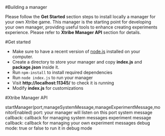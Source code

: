 #Building a manager

Please follow the **Get Started** section steps to install locally a manager for your own Xtribe game. This manager is the starting point for developing your own manager, providing useful tools to enhance creating experiments experience. Please refer to **Xtribe Manager API** section for details.

#Get started
- Make sure to have a recent version of [node.js](https://nodejs.org/) installed on your computer.
- Create a directory to store your manager and copy **index.js** and **package.json** inside it.
- Run `npm-install` to install required dependencies
- Run `node index.js` to run your manager
- Visit **http://localhost:11345/** to check it is running
- Modify **index.js** for customizations

#Xtribe Manager API

startManager(port,manageSystemMessage,manageExperimentMessage,monitorEnabled)
    port: your manager will listen on this port
    system message callback: callback for managing system messages
    experiment message callback: callback for managing your own experiment messages
    debug mode: true or false to run it in debug mode




